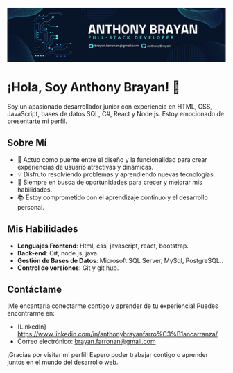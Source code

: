 ![Anthony Brayan](Anthony%20brayan.png)
# ¡Hola, Soy Anthony Brayan! 👋

Soy un apasionado desarrollador junior con experiencia en HTML, CSS, JavaScript, bases de datos SQL, C#, React y Node.js. Estoy emocionado de presentarte mi perfil.

## Sobre Mí

- 🚀 Actúo como puente entre el diseño y la funcionalidad para crear experiencias de usuario atractivas y dinámicas.
- 💡 Disfruto resolviendo problemas y aprendiendo nuevas tecnologías.
- 🌱 Siempre en busca de oportunidades para crecer y mejorar mis habilidades.
- 📚 Estoy comprometido con el aprendizaje continuo y el desarrollo personal.

## Mis Habilidades

- **Lenguajes Frontend**: Html, css, javascript, react, bootstrap.
- **Back-end**: C#, node.js, java.
- **Gestión de Bases de Datos**: Microsoft SQL Server, MySql, PostgreSQL..
- **Control de versiones**: Git y git hub.

## Contáctame

¡Me encantaría conectarme contigo y aprender de tu experiencia! Puedes encontrarme en:

- [LinkedIn] https://www.linkedin.com/in/anthonybrayanfarro%C3%B1ancarranza/
- Correo electrónico: brayan.farronan@gmail.com

¡Gracias por visitar mi perfil! Espero poder trabajar contigo o aprender juntos en el mundo del desarrollo web.
